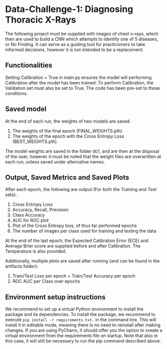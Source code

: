 # Data-Challenge-1: Diagnosing Thoracic X-Rays 
The following project must be supplied with images of chest x-rays, which then are used to
build a CNN which attempts to identify one of 5 diseases, or No Finding. It can serve as a guiding tool for practicioners to take informed
decisions, however it is not intended to be a replacement.

## Functionalities
Setting Calibration = True in main.py ensures the model will performing Calibration
after the model has been trained. To perform Calibration, the Validation set must also
be set to True. The code has been pre-set to these conditions.

## Saved model
At the end of each run, the weights of two models are saved:
1. The weights of the final epoch (FINAL_WEIGHTS.pth)
2. The weights of the epoch with the Cross Entropy Loss (BEST_WEIGHTS.pth)

The model weights are saved in the folder dc1, and are then at the disposal of the user,
however it must be noted that the weight files are overwritten at each run, unless
saved under alternative names.

## Output, Saved Metrics and Saved Plots 
After each epoch, the following are output (For both the Training and Test sets):
1. Cross Entropy Loss
2. Accuracy, Recall, Precision
3. Class Accuracy
4. AUC for ROC plot
5. Plot of the Cross Entropy loss, of thus far performed epochs
6. The number of images per class used for training and testing the data


At the end of the last epoch, the Expected Calibration Error (ECE) and Average
Brier score are supplied before and after Calibration. The Temperature is also provided.

Additionally, multiple plots are saved after running (and can be found in the artifacts folder):
1. Train/Test Loss per epoch + Train/Test Accuracy per epoch
2. ROC AUC per Class over epochs

## Environment setup instructions
We recommend to set up a virtual Python environment to install the package and its dependencies. To install the package, we recommend to execute `pip install -r requirements.txt.` in the command line. This will install it in editable mode, meaning there is no need to reinstall after making changes. If you are using PyCharm, it should offer you the option to create a virtual environment from the requirements file on startup. Note that also in this case, it will still be necessary to run the pip command described above.

